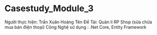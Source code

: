 # Casestudy_Module_3
Người thực hiện: Trần Xuân Hoàng
Tên Đề Tài: Quản lí RP Shop (sửa chữa mua bán điện thoại)
Công Nghệ sử dụng : .Net Core, Entity Framework
